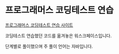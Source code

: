 # 프로그래머스 코딩테스트 연습

[프로그래머스 코딩테스트 연습 사이트](https://programmers.co.kr/learn/challenges)

코딩테스트 연습했던 코드를 옮겨놓은 워스크페이스입니다. 

단계별로 풀이했으며 주 풀이 언어는 자바입니다.
